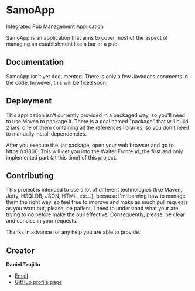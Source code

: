 # SamoApp
Integrated Pub Management Application

SamoApp is an application that aims to cover most of the aspect of managing an establishment like a bar or a pub.

## Documentation
SamoApp isn't yet documented. There is only a few Javadocs comments in the code, however, this will be fixed soon.

## Deployment
This application isn't currently provided in a packaged way, so you'll need to use Maven to package it. There is a goal named "package" that will build 2 jars, one of them containing all the references libraries, so you don't need to manually install dependencies.

After you execute the .jar package, open your web browser and go to https://<ip>:8800. This will get you into the Waiter Frontend, the first and only implemented part (at this time) of this project.

## Contributing
This project is intended to use a lot of different technologies (like Maven, Jetty, HSQLDB, JSON, HTML, etc...), because I'm learning how to manage them the right way, so feel free to improve and make as much pull requests as you want but, please, be patient, I need to understand what your are trying to do before make the pull effective. Consequently, please, be clear and concise in your requests.

Thanks in advance for any help you are able to provide.

## Creator

**Daniel Trujillo**

* [Email](mailto:danihacker.viedma@gmail.com)
* [GitHub profile page](https://github.com/nanybooooom)